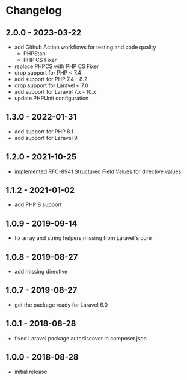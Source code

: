 # Changelog

## 2.0.0 - 2023-03-22

- add Github Action workflows for testing and code quality
  * PHPStan
  * PHP CS Fixer
- replace PHPCS with PHP CS Fixer
- drop support for PHP < 7.4
- add support for PHP 7.4 - 8.2
- drop support for Laravel < 7.0
- add support for Laravel 7.x - 10.x
- update PHPUnit configuration

## 1.3.0 - 2022-01-31

- add support for PHP 8.1
- add support for Laravel 9

## 1.2.0 - 2021-10-25

- implemented [RFC-8941](https://datatracker.ietf.org/doc/html/rfc8941) Structured Field Values for directive values

## 1.1.2 - 2021-01-02

- add PHP 8 support

## 1.0.9 - 2019-09-14

- fix array and string helpers missing from Laravel's core

## 1.0.8 - 2019-08-27

- add missing directive

## 1.0.7 - 2019-08-27

- get the package ready for Laravel 6.0

## 1.0.1 - 2018-08-28

- fixed Laravel package autodiscover in composer.json

## 1.0.0 - 2018-08-28

- initial release
